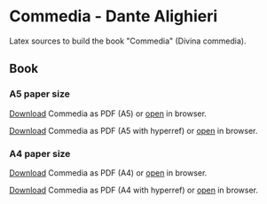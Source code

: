 # Commedia - Dante Alighieri

Latex sources to build the book "Commedia" (Divina commedia).

## Book
[pdf_download_a4]: https://gitlab.com/geusebi/commedia/raw/master/pdf/commedia-a4.pdf?inline=false "Commedia - Dante Alighieri"
[pdf_download_a4_hr]: https://gitlab.com/geusebi/commedia/raw/master/pdf/commedia-a4-hr.pdf?inline=false "Commedia - Dante Alighieri"
[pdf_view_a4]: https://gitlab.com/geusebi/commedia/raw/master/pdf/commedia-a4.pdf?inline=true "Commedia - Dante Alighieri"
[pdf_view_a4_hr]: https://gitlab.com/geusebi/commedia/raw/master/pdf/commedia-a4-hr.pdf?inline=true "Commedia - Dante Alighieri"

[pdf_download_a5]: https://gitlab.com/geusebi/commedia/raw/master/pdf/commedia-a5.pdf?inline=false "Commedia - Dante Alighieri"
[pdf_download_a5_hr]: https://gitlab.com/geusebi/commedia/raw/master/pdf/commedia-a5-hr.pdf?inline=false "Commedia - Dante Alighieri"
[pdf_view_a5]: https://gitlab.com/geusebi/commedia/raw/master/pdf/commedia-a5.pdf?inline=true "Commedia - Dante Alighieri"
[pdf_view_a5_hr]: https://gitlab.com/geusebi/commedia/raw/master/pdf/commedia-a5-hr.pdf?inline=true "Commedia - Dante Alighieri"

### A5 paper size
[Download][pdf_download_a5] Commedia as PDF (A5) or [open][pdf_view_a5] in browser.

[Download][pdf_download_a5_hr] Commedia as PDF (A5 with hyperref) or [open][pdf_view_a5_hr] in browser.

### A4 paper size
[Download][pdf_download_a4] Commedia as PDF (A4) or [open][pdf_view_a4] in browser.

[Download][pdf_download_a4_hr] Commedia as PDF (A4 with hyperref) or [open][pdf_view_a4_hr] in browser.

